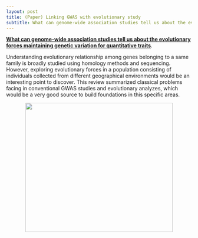 ```yaml
---
layout: post
title: (Paper) Linking GWAS with evolutionary study
subtitle: What can genome-wide association studies tell us about the evolutionary forces maintaining genetic variation for quantitative traits
---
```


[**What can genome-wide association studies tell us about the evolutionary forces maintaining genetic variation for quantitative traits**](https://nph.onlinelibrary.wiley.com/doi/pdf/10.1111/nph.14410). 

Understanding evolutionary relationship among genes belonging to a same family is broadly studied using homology methods and sequencing. However, exploring evolutionary forces in a population consisting of individuals collected from different geographical environments would be an interesting point to discover. This review summarized classical problems facing in conventional GWAS studies and evolutionary analyzes, which would be a very good source to build foundations in this specific areas.  

<p align="center">
  <img width="400" height="350" src="https://i.imgur.com/WFgOKhi.png">
</p>
